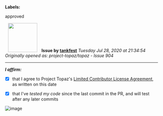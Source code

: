 **Labels:**

approved



<a href="https://github.com/tankfest"><img src="https://avatars1.githubusercontent.com/u/37684138?v=4" width="96" height="96" hspace="10"></img></a> **Issue by [tankfest](https://github.com/tankfest)**
_Tuesday Jul 28, 2020 at 21:34:54_
_Originally opened as: project-topaz/topaz - Issue 904_

----

<!-- place 'x' mark between square [] brackets to affirm: -->
**_I affirm:_**
- [x] that I agree to Project Topaz's [Limited Contributor License Agreement](http://project-topaz.com/blob/release/CONTRIBUTOR_AGREEMENT.md), as written on this date
- [x] that I've _tested my code_ since the last commit in the PR, and will test after any later commits

![image](https://user-images.githubusercontent.com/37684138/88724508-7a845a00-d0df-11ea-8f65-2b20ee135c78.png)

